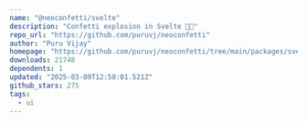 ```yaml
---
name: "@neoconfetti/svelte"
description: "Confetti explosion in Svelte 🎉🎊"
repo_url: "https://github.com/puruvj/neoconfetti"
author: "Puru Vijay"
homepage: "https://github.com/puruvj/neoconfetti/tree/main/packages/svelte#readme"
downloads: 21748
dependents: 1
updated: "2025-03-09T12:58:01.521Z"
github_stars: 275
tags: 
  - ui
---
```

